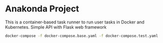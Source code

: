 # Anakonda Project
This is a container-based task runner to run user tasks in Docker and Kubernetes.
Simple API with Flask web framework

```bash
docker-compose -f docker-compose.base.yaml -f docker-compose.test.yaml up --build --abort-on-container-exit --exit-code-from anakonda
```